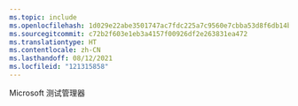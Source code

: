 ```yaml
---
ms.topic: include
ms.openlocfilehash: 1d029e22abe3501747ac7fdc225a7c9560e7cbba53d8f6db14b2f8285400f7f7
ms.sourcegitcommit: c72b2f603e1eb3a4157f00926df2e263831ea472
ms.translationtype: HT
ms.contentlocale: zh-CN
ms.lasthandoff: 08/12/2021
ms.locfileid: "121315858"
---
```

Microsoft 测试管理器